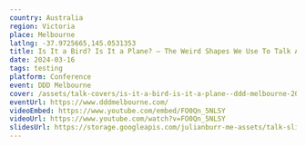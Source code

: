 ```yaml
---
country: Australia
region: Victoria
place: Melbourne
latlng: -37.9725665,145.0531353
title: Is It a Bird? Is It a Plane? — The Weird Shapes We Use To Talk About Testing
date: 2024-03-16
tags: testing
platform: Conference
event: DDD Melbourne
cover: /assets/talk-covers/is-it-a-bird-is-it-a-plane--ddd-melbourne-2024.png
eventUrl: https://www.dddmelbourne.com/
videoEmbed: https://www.youtube.com/embed/FO0Qn_5NLSY
videoUrl: https://www.youtube.com/watch?v=FO0Qn_5NLSY
slidesUrl: https://storage.googleapis.com/julianburr-me-assets/talk-slides/is-it-a-bird-is-it-a-plane--ddd-melbourne-2024.pdf
---
```

